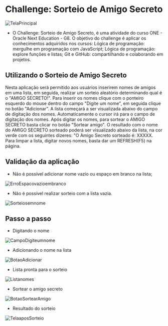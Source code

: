 # Challenge: Sorteio de Amigo Secreto
![TelaPrincipal](https://github.com/user-attachments/assets/4394ae21-7dd5-4e60-94de-76f2962e2137)
- O Challenge: Sorteio de Amigo Secreto, é uma atividade do curso ONE - Oracle Next Education - G8. O objetivo do challenge é aplicar os conhecimentos adquiridos nos cursos: Lógica de programação: mergulhe em programação com JavaScript; Lógica de programação: explore funções e listas; Git e GitHub: compartilhando e colaborando em projetos.

## Utilizando o Sorteio de Amigo Secreto
Nesta aplicação será permitido aos usuários inserirem nomes de amigos em uma lista, em seguida, realizar um sorteio aleatório determinando qual é o "AMIGO SECRETO!".
Para inserir os nomes clique com o ponteiro esquerdo do mouse dentro do campo "Digite um nome", em seguida clique no botão "Adicionar". A lista começará a ser visualizada abaixo do campo de digitação dos nomes. Automaticamente o cursor irá para o campo de digitação dos nomes. Após digitar os nomes, para sortear o AMIGO SECRETO basta clicar no botão "Sortear amigo". O resultado com o nome do AMIGO SECRETO sorteado poderá ser visualizado abaixo da lista, na cor verde com os seguintes dizeres: "O Amigo Secreto sorteado é: XXXXX. Para limpar a lista, digitar novos nomes, basta dar um REFRESH(F5) na página.
## Validação da aplicação
- Não é possível adicionar nome vazio ou espaço em branco na lista;

![ErroEspacovazioembranco](https://github.com/user-attachments/assets/530d5365-afa3-42a0-8470-b3e327ca98a6)

- Não é possível realizar sorteio com a lista vazia.

![Sorteiosemnome](https://github.com/user-attachments/assets/b546d3b0-86ef-415f-a7d1-e4334414ec5a)

## Passo a passo
- Digitando o nome
  
![CampoDigiteumnome](https://github.com/user-attachments/assets/ffc15440-ebb1-4fe2-8a6d-67ca65dece69)

- Adicionando o nome na lista

![BotaoAdicionar](https://github.com/user-attachments/assets/afd2412d-29a0-4c8a-974c-63465a43bfb1)

- Lista pronta para o sorteio

![Listanomes](https://github.com/user-attachments/assets/3ef9ab64-35b4-48a3-a41e-710cb543201c)

- Sortear o amigo secreto

![BotaoSortearAmigo](https://github.com/user-attachments/assets/ffeb9b59-05a2-4e41-9287-489879191ffb)

- Resultado do sorteio

![TelaaposSorteio](https://github.com/user-attachments/assets/c29a7730-e60c-4482-a231-1529a2fb18c5)

